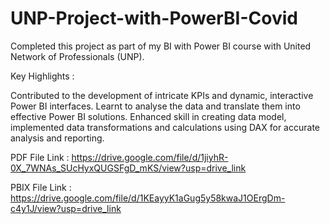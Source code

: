 # UNP-Project-with-PowerBI-Covid

Completed this project as part of my BI with Power BI course with United Network of Professionals (UNP).

Key Highlights :

Contributed to the development of intricate KPIs and dynamic, interactive Power BI interfaces. Learnt to analyse the data and translate them into effective Power BI solutions. Enhanced skill in creating data model, implemented data transformations and calculations using DAX for accurate analysis and reporting.

PDF File Link : https://drive.google.com/file/d/1jiyhR-0X_7WNAs_SUcHyxQUGSFgD_mKS/view?usp=drive_link

PBIX File Link : https://drive.google.com/file/d/1KEayyK1aGug5y58kwaJ1OErgDm-c4y1J/view?usp=drive_link
